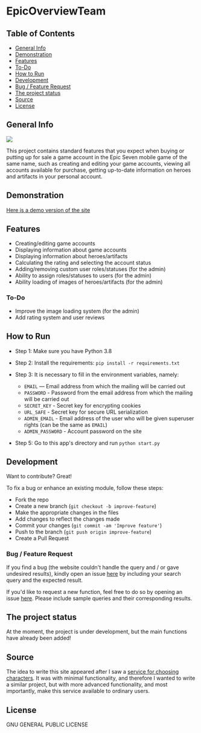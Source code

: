 # EpicOverviewTeam

## Table of Contents
-   [General Info](https://github.com/CookIsGood/epicoverviewteam#generalinfo)
-   [Demonstration](https://github.com/CookIsGood/epicoverviewteam#demonstration)
-   [Features](https://github.com/CookIsGood/epicoverviewteam#features)
-   [To-Do](https://github.com/CookIsGood/epicoverviewteam#todo)
-   [How to Run](https://github.com/CookIsGood/epicoverviewteam#howtorun)
-   [Development](https://github.com/CookIsGood/epicoverviewteam#development)
-   [Bug / Feature Request](https://github.com/CookIsGood/epicoverviewteam#bug--feature-request) 
-   [The project status](https://github.com/CookIsGood/epicoverviewteam#theprojectstatus)
-   [Source](https://github.com/CookIsGood/epicoverviewteam#source)
-   [License](https://github.com/CookIsGood/epicoverviewteam#license)


## [](https://github.com/CookIsGood/epicoverviewteam#generalinfo)General Info
![](https://b.radikal.ru/b36/2109/c3/c72160cfc821.png)

This project contains standard features that you expect when buying or putting up for sale a game account in the Epic Seven mobile game of the same name, such as creating and editing your game accounts, viewing all accounts available for purchase, getting up-to-date information on heroes and artifacts in your personal account.

## [](https://github.com/CookIsGood/epicoverviewteam#demonstration)Demonstration
[Here is a demo version of the site](https://epicoverviewteam.herokuapp.com/)

## [](https://github.com/CookIsGood/epicoverviewteam#features)Features
- Creating/editing game accounts
- Displaying information about game accounts
- Displaying information about heroes/artifacts
- Calculating the rating and selecting the account status
- Adding/removing custom user roles/statuses (for the admin)
- Ability to assign roles/statuses to users (for the admin)
- Ability loading of images of heroes/artifacts (for the admin)

### [](https://github.com/CookIsGood/epicoverviewteam#todo)To-Do
- Improve the image loading system (for the admin)
- Add rating system and user reviews


## [](https://github.com/CookIsGood/epicoverviewteam#howtorun)How to Run
-   Step 1: Make sure you have Python 3.8
    
-   Step 2: Install the requirements: `pip install -r requirements.txt`

-   Step 3: It is necessary to fill in the environment variables, namely:
    - `EMAIL` — Email address from which the mailing will be carried out
    - `PASSWORD` - Password from the email address from which the mailing will be carried out
    - `SECRET_KEY` - Secret key for encrypting cookies
    - `URL_SAFE` - Secret key for secure URL serialization
    - `ADMIN_EMAIL` - Email address of the user who will be given superuser rights (can be the same as `EMAIL`)
    - `ADMIN_PASSWORD` - Account password on the site
    
-   Step 5: Go to this app's directory and run `python start.py`

## [](https://github.com/CookIsGood/epicoverviewteam#development)Development
Want to contribute? Great!

To fix a bug or enhance an existing module, follow these steps:

-   Fork the repo
-   Create a new branch (`git checkout -b improve-feature`)
-   Make the appropriate changes in the files
-   Add changes to reflect the changes made
-   Commit your changes (`git commit -am 'Improve feature'`)
-   Push to the branch (`git push origin improve-feature`)
-   Create a Pull Request

### [](https://github.com/CookIsGood/epicoverviewteam#bug--feature-request)Bug / Feature Request
If you find a bug (the website couldn't handle the query and / or gave undesired results), kindly open an issue [here](https://github.com/CookIsGood/epicoverviewteam/issues/new) by including your search query and the expected result.

If you'd like to request a new function, feel free to do so by opening an issue [here](https://github.com/CookIsGood/epicoverviewteam/issues/new). Please include sample queries and their corresponding results.

## [](https://github.com/CookIsGood/epicoverviewteam#theprojectstatus)The project status
At the moment, the project is under development, but the main functions have already been added!

## [](https://github.com/CookIsGood/epicoverviewteam#source)Source
The idea to write this site appeared after I saw a [service for choosing characters](http://npc233.com/play/index.php/Home/Game/ep_ss). It was with minimal functionality, and therefore I wanted to write a similar project, but with more advanced functionality, and most importantly, make this service available to ordinary users.

## [](https://github.com/CookIsGood/epicoverviewteam#license)License
GNU GENERAL PUBLIC LICENSE




